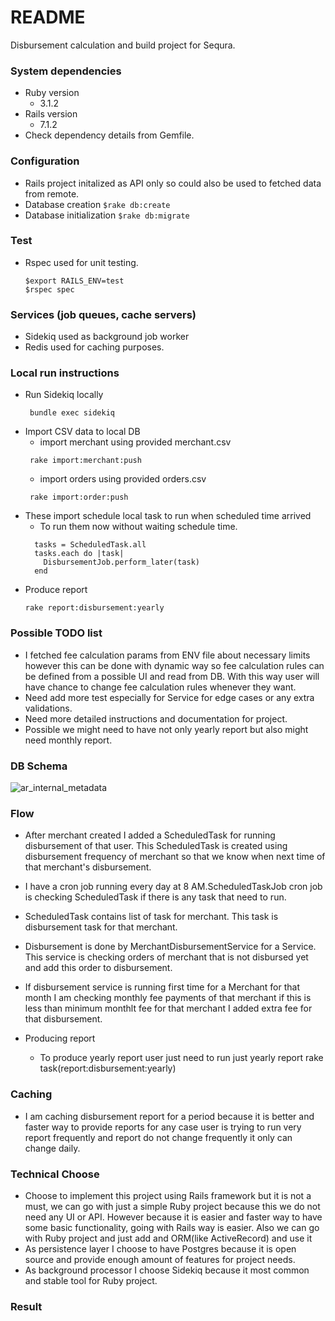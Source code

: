 # README

Disbursement calculation and build project for Sequra.

### System dependencies
  * Ruby version
    * 3.1.2
  * Rails version
    * 7.1.2
  * Check dependency details from Gemfile.
  

### Configuration
  * Rails project initalized as API only so could also be used to fetched data from remote.
  * Database creation
    ```$rake db:create```
  * Database initialization
    ```$rake db:migrate```
    
### Test
* Rspec used for unit testing.
  ```
  $export RAILS_ENV=test
  $rspec spec
  ```

### Services (job queues, cache servers)
  * Sidekiq used as background job worker
  * Redis used for caching purposes.
  

### Local run instructions
  * Run Sidekiq locally
    ```
     bundle exec sidekiq
    ```
  * Import CSV data to local DB
    * import merchant using provided merchant.csv
    ```
     rake import:merchant:push
    ```
    * import orders using provided orders.csv
    ```
     rake import:order:push
    ```
  * These import schedule local task to run when scheduled time arrived
    * To run them now without waiting schedule time.
    ```
      tasks = ScheduledTask.all 
      tasks.each do |task|
        DisbursementJob.perform_later(task)
      end
    ```
  * Produce report
    ```
    rake report:disbursement:yearly
    ```
### Possible TODO list
  * I fetched fee calculation params from ENV file about necessary limits however this can be done with dynamic way so fee calculation rules can be defined from a possible UI and read from DB. With this way user will have chance to change fee calculation rules whenever they want.
  * Need add more test especially for Service for edge cases or any extra validations.
  * Need more detailed instructions and documentation for project.
  * Possible we might need to have not only yearly report but also might need monthly report.

### DB Schema

![ar_internal_metadata](https://github.com/whyarkadas/sequra/assets/38353086/4d687312-d836-4b2b-9e35-515f8269682d)

### Flow

* After merchant created I added a ScheduledTask for running disbursement of that user. This ScheduledTask is created using disbursement frequency of merchant so that we know when next time of that merchant's disbursement.
* I have a cron job running every day at 8 AM.ScheduledTaskJob cron job is checking ScheduledTask if there is any task that need to run.
* ScheduledTask contains list of task for merchant. This task is disbursement task for that merchant.
* Disbursement is done by MerchantDisbursementService for a Service. This service is checking orders of merchant that is not disbursed yet and add this order to disbursement.
* If disbursement service is running first time for a Merchant for that month I am checking monthly fee payments of that merchant if this is less than minimum monthlt fee for that merchant I added extra fee for that disbursement.

* Producing report
  * To produce yearly report user just need to run just yearly report rake task(report:disbursement:yearly)

### Caching
* I am caching disbursement report for a period because it is better and faster way to provide reports for any case user is trying to run very report frequently and report do not change frequently it only can change daily.

### Technical Choose
* Choose to implement this project using Rails framework but it is not a must, we can go with just a simple Ruby project because this we do not need any UI or API. However because it is easier and faster way to have some basic functionality, going with Rails way is easier. Also we can go with Ruby project and just add and ORM(like ActiveRecord) and use it
* As persistence layer I choose to have Postgres because it is open source and provide enough amount of features for project needs.
* As background processor I choose Sidekiq because it most common and stable tool for Ruby project.

### Result




